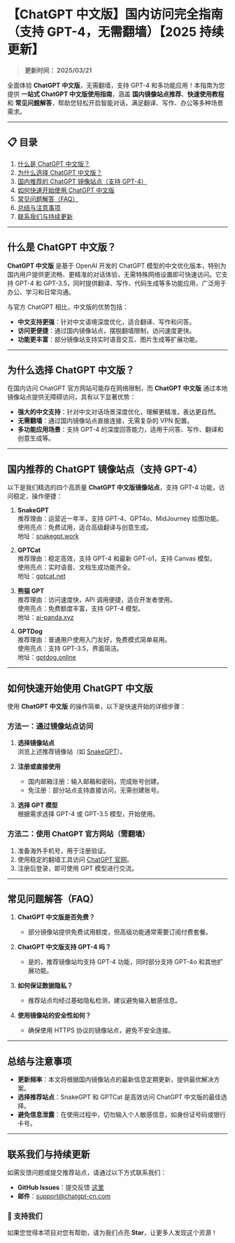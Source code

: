 # 【ChatGPT 中文版】国内访问完全指南（支持 GPT-4，无需翻墙）【2025 持续更新】

> **更新时间： 2025/03/21**   

全面体验 **ChatGPT 中文版**，无需翻墙，支持 GPT-4 和多功能应用！本指南为您提供 **一站式 ChatGPT 中文版使用指南**，涵盖 **国内镜像站点推荐**、**快速使用教程** 和 **常见问题解答**，帮助您轻松开启智能对话，满足翻译、写作、办公等多种场景需求。

---

## 📋 **目录**
1. [什么是 ChatGPT 中文版？](#什么是-chatgpt-中文版)
2. [为什么选择 ChatGPT 中文版？](#为什么选择-chatgpt-中文版)
3. [国内推荐的 ChatGPT 镜像站点（支持 GPT-4）](#国内推荐的-chatgpt-镜像站点支持-gpt-4)
4. [如何快速开始使用 ChatGPT 中文版](#如何快速开始使用-chatgpt-中文版)
5. [常见问题解答（FAQ）](#常见问题解答faq)
6. [总结与注意事项](#总结与注意事项)
7. [联系我们与持续更新](#联系我们与持续更新)

---

## 什么是 ChatGPT 中文版？

**ChatGPT 中文版** 是基于 OpenAI 开发的 ChatGPT 模型的中文优化版本，特别为国内用户提供更流畅、更精准的对话体验，无需特殊网络设置即可快速访问。它支持 GPT-4 和 GPT-3.5，同时提供翻译、写作、代码生成等多功能应用，广泛用于办公、学习和日常沟通。

与官方 ChatGPT 相比，中文版的优势包括：
- **中文支持更强**：针对中文语境深度优化，适合翻译、写作和问答。
- **访问更便捷**：通过国内镜像站点，摆脱翻墙限制，访问速度更快。
- **功能更丰富**：部分镜像站支持实时语音交互、图片生成等扩展功能。

---

## 为什么选择 ChatGPT 中文版？

在国内访问 ChatGPT 官方网站可能存在网络限制，而 **ChatGPT 中文版** 通过本地镜像站点提供无障碍访问，具有以下显著优势：

- **强大的中文支持**：针对中文对话场景深度优化，理解更精准，表达更自然。
- **无需翻墙**：通过国内镜像站点直接连接，无需复杂的 VPN 配置。
- **多功能应用场景**：支持 GPT-4 的深度回答能力，适用于问答、写作、翻译和创意生成等。

---

## 国内推荐的 ChatGPT 镜像站点（支持 GPT-4）

以下是我们精选的四个高质量 **ChatGPT 中文版镜像站点**，支持 GPT-4 功能，访问稳定，操作便捷：

1. **SnakeGPT**  
   推荐理由：运营近一年半，支持 GPT-4、GPT4o、MidJourney 绘图功能。  
   使用亮点：免费试用，适合高级翻译与创意生成。  
   地址：[snakegpt.work](https://snakegpt.work)

2. **GPTCat**  
   推荐理由：稳定高效，支持 GPT-4 和最新 GPT-o1，支持 Canvas 模型。  
   使用亮点：实时语音、文档生成功能齐全。  
   地址：[gptcat.net](https://gptcat.net)

3. **熊猫 GPT**  
   推荐理由：访问速度快，API 调用便捷，适合开发者使用。  
   使用亮点：免费额度丰富，支持 GPT-4 模型。  
   地址：[ai-panda.xyz](https://ai-panda.xyz/login?invite_code=34137c47)

4. **GPTDog**  
   推荐理由：普通用户使用入门友好，免费模式简单易用。  
   使用亮点：支持 GPT-3.5，界面简洁。  
   地址：[gptdog.online](https://gptdog.online)

---

## 如何快速开始使用 ChatGPT 中文版

使用 **ChatGPT 中文版** 的操作简单，以下是快速开始的详细步骤：

### **方法一：通过镜像站点访问**
1. **选择镜像站点**  
   浏览上述推荐镜像站（如 [SnakeGPT](https://snakegpt.work)）。
   
2. **注册或直接使用**  
   - 国内邮箱注册：输入邮箱和密码，完成账号创建。  
   - 免注册：部分站点支持直接访问，无需创建账号。

3. **选择 GPT 模型**  
   根据需求选择 GPT-4 或 GPT-3.5 模型，开始使用。

### **方法二：使用 ChatGPT 官方网站（需翻墙）**
1. 准备海外手机号，用于注册验证。  
2. 使用稳定的翻墙工具访问 [ChatGPT 官网](https://chat.openai.com)。  
3. 注册后登录，即可使用 GPT 模型进行交流。

---

## 常见问题解答（FAQ）

1. **ChatGPT 中文版是否免费？**  
   - 部分镜像站提供免费试用额度，但高级功能通常需要订阅付费套餐。

2. **ChatGPT 中文版支持 GPT-4 吗？**  
   - 是的，推荐镜像站均支持 GPT-4 功能，同时部分支持 GPT-4o 和其他扩展功能。

3. **如何保证数据隐私？**  
   - 推荐站点均经过基础隐私检测，建议避免输入敏感信息。

4. **使用镜像站的安全性如何？**  
   - 确保使用 HTTPS 协议的镜像站点，避免不安全连接。

---

## 总结与注意事项

- **更新频率**：本文将根据国内镜像站点的最新信息定期更新，提供最优解决方案。  
- **选择推荐站点**：SnakeGPT 和 GPTCat 是高效访问 ChatGPT 中文版的最佳选择。  
- **避免信息泄露**：在使用过程中，切勿输入个人敏感信息，如身份证号码或银行卡号。

---

## 联系我们与持续更新

如需反馈问题或提交推荐站点，请通过以下方式联系我们：  
- **GitHub Issues**：提交反馈 [这里](https://github.com/your-repo/issues)  
- **邮件**：support@chatgpt-cn.com  

### 🌟 **支持我们**  
如果您觉得本项目对您有帮助，请为我们点亮 **Star**，让更多人发现这个资源！
                                                                           
                                             
   
                               